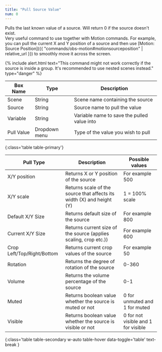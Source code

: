```yaml
---
title: "Pull Source Value"
num: 0
---
```


Pulls the last known value of a source. Will return 0 if the source doesn't exist.\
Very useful command to use together with Motion commands. For example, you can pull the current X and Y position of a source and then use [Motion: Source Position]({{ "commands/obs-motion#motionsourceposition" | relative_url }}) to smoothly move it across the screen.

{% include alert.html text="This command might not work correctly if the source is inside a group. It's recommended to use nested scenes instead." type="danger" %} 

| Box Name | Type | Description | 
|-------|--------|--------
|Scene|	String|	Scene name containing the source
|Source|	String|	Source name to pull the value
|Variable	|String|	Variable name to save the pulled value into
|Pull	Value|Dropdown menu| Type of the value you wish to pull
{:class='table table-primary'}


| Pull Type | Description | Possible values | 
|-------|--------|--------
|X/Y position  | Returns X or Y position of the source | For example 500 
|X/Y scale | Returns scale of the source that affects its width (X) and height (Y) |  1 = 100% scale
|Default X/Y Size| Returns default size of the source | For example 800
|Current X/Y Size | Returns current size of the source (applies scaling, crop etc.)) | For example 600
|Crop Left/Top/Right/Bottom | Returns current crop values of the source | For example 50
|Rotation | Returns the degree of rotation of the source | 0-360
|Volume | Returns the volume percentage of the source | 0-1
|Muted | Returns boolean value whether the source is muted or not | 0 for unmuted and 1 for muted
|Visible | Returns boolean value whether the source is visible or not | 0 for not visible and 1 for visible
{:class='table table-secondary w-auto table-hover data-toggle='table' text-break }

